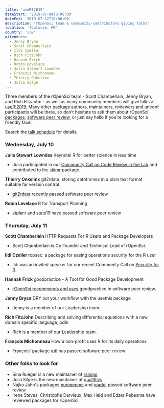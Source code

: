 ```yaml
---
title: 'useR!2019'
dateStart: '2019-07-09T8:00:00'
dateEnd: '2019-07-12T18:00:00'
description: 'rOpenSci team & community-contributors giving talks'
location: 'Toulouse, FR'
country: '🇫🇷'
attendees:
  - Jenny Bryan
  - Scott Chamberlain
  - Ildi Czeller
  - Rich FitzJohn  
  - Hannah Frick
  - Robin Lovelace  
  - Julia Stewart Lowndes
  - François Michonneau
  - Thierry Onkelinx
  - Julia Silge
---
```


Three members of the rOpenSci team - Scott Chamberlain, Jenny Bryan, and Rich FitzJohn - as well as many community members will give talks at [useR!2019](http://www.user2019.fr/). Many other package authors, maintainers, reviewers and unconf participants will be there, so don't hesitate to ask them about rOpenSci [packages](https://ropensci.org/packages/), [software peer review](https://ropensci.org/software-review/), or just say hello if you're looking for a friendly face.

Search the [talk schedule](http://www.user2019.fr/talk_schedule/) for details.

### Wednesday, July 10

__Julia Stewart Lowndes__ Keynote! R for better science in less time
- Julia participated in our [Community Call on Code Review in the Lab](/blog/2018/11/29/codereview/) and contributed to the [skimr](https://docs.ropensci.org/skimr/) package.


__Thierry Onkelinx__ git2rdata: storing dataframes in a plain text format suitable for version control
- [git2rdata](https://ropensci.github.io/git2rdata/) recently passed software peer review


__Robin Lovelace__ R for Transport Planning
- [stplanr](https://docs.ropensci.org/stplanr/) and [stats19](https://docs.ropensci.org/stats19/) have passed software peer review



### Thursday, July 11

__Scott Chamberlain__ HTTP Requests For R Users and Package Developers
- Scott Chamberlain is Co-founder and Technical Lead of rOpenSci.


__Ildi Czeller__ ropsec: a package for easing operations security for the R user
- Ildi was an invited speaker for our recent Community Call on [Security for R](/commcalls/2019-05-07/).


__Hannah Frick__ goodpractice - A Tool for Good Package Development
- [rOpenSci recommends and uses](https://devguide.ropensci.org/reviewerguide.html) goodpractice in software peer review.


__Jenny Bryan__ DRY out your workflow with the usethis package
- Jenny is a member of our Leadership team. 


__Rich FitzJohn__ Describing and solving differential equations with a new domain specific language, odin
- Rich is a member of our Leadership team. 


__François Michonneau__ How a non-profit uses R for its daily operations
- François' package [rotl](https://ropensci.github.io/rotl/) has passed software peer review


### Other folks to look for

- Sina Ruëger is a new maintainer of [rsnsps](https://docs.ropensci.org/rsnps/)
- Julia Silge is the new maintainer of [qualtRics](/blog/2019/04/30/qualtrics-relaunch/) 
- Najko Jahn's packages [europepmc](https://ropensci.github.io/europepmc/) and [roadoi](https://docs.ropensci.org/roadoi/) passed software peer review
- Irene Steves, Christophe Dervieux, Max Held and Edzer Pebesma have reviewed packages for rOpenSci







